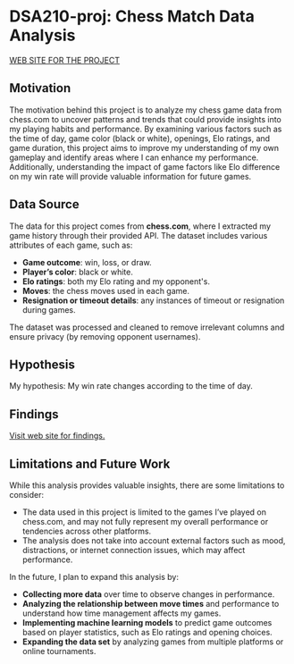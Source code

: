 # DSA210-proj: Chess Match Data Analysis

[WEB SITE FOR THE PROJECT](https://yilmazarda.github.io/DSA210-proj/)

## Motivation

The motivation behind this project is to analyze my chess game data from chess.com to uncover patterns and trends that could provide insights into my playing habits and performance. By examining various factors such as the time of day, game color (black or white), openings, Elo ratings, and game duration, this project aims to improve my understanding of my own gameplay and identify areas where I can enhance my performance. Additionally, understanding the impact of game factors like Elo difference on my win rate will provide valuable information for future games.

## Data Source

The data for this project comes from **chess.com**, where I extracted my game history through their provided API. The dataset includes various attributes of each game, such as:

- **Game outcome**: win, loss, or draw.
- **Player’s color**: black or white.
- **Elo ratings**: both my Elo rating and my opponent's.
- **Moves**: the chess moves used in each game.
- **Resignation or timeout details**: any instances of timeout or resignation during games.

The dataset was processed and cleaned to remove irrelevant columns and ensure privacy (by removing opponent usernames).

## Hypothesis

My hypothesis: My win rate changes according to the time of day.

## Findings

[Visit web site for findings.](https://yilmazarda.github.io/DSA210-proj/)

## Limitations and Future Work

While this analysis provides valuable insights, there are some limitations to consider:

- The data used in this project is limited to the games I’ve played on chess.com, and may not fully represent my overall performance or tendencies across other platforms.
- The analysis does not take into account external factors such as mood, distractions, or internet connection issues, which may affect performance.

In the future, I plan to expand this analysis by:

- **Collecting more data** over time to observe changes in performance.
- **Analyzing the relationship between move times** and performance to understand how time management affects my games.
- **Implementing machine learning models** to predict game outcomes based on player statistics, such as Elo ratings and opening choices.
- **Expanding the data set** by analyzing games from multiple platforms or online tournaments.
